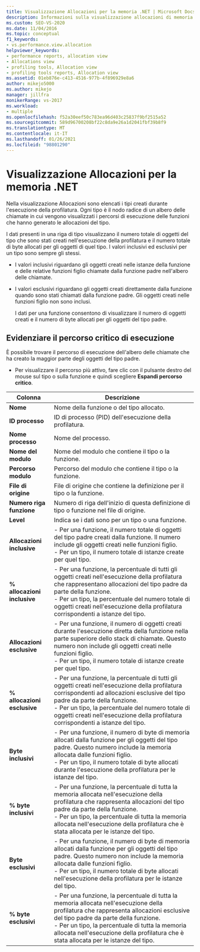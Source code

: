 ```yaml
---
title: Visualizzazione Allocazioni per la memoria .NET | Microsoft Docs
description: Informazioni sulla visualizzazione allocazioni di memoria .NET, in cui sono elencati i tipi creati durante l'esecuzione della profilatura.
ms.custom: SEO-VS-2020
ms.date: 11/04/2016
ms.topic: conceptual
f1_keywords:
- vs.performance.view.allocation
helpviewer_keywords:
- performance reports, allocation view
- Allocations view
- profiling tools, Allocation view
- profiling tools reports, Allocation view
ms.assetid: 01eb876e-c413-4516-977b-4f896929e8a6
author: mikejo5000
ms.author: mikejo
manager: jillfra
monikerRange: vs-2017
ms.workload:
- multiple
ms.openlocfilehash: f52a30eef50c783ea96d403c25837f9bf2515a52
ms.sourcegitcommit: 589d96700208bf22c8da9e26a1d2041fbf39b8f9
ms.translationtype: MT
ms.contentlocale: it-IT
ms.lasthandoff: 01/26/2021
ms.locfileid: "98801290"
---
```

# <a name="net-memory-allocations-view"></a>Visualizzazione Allocazioni per la memoria .NET
Nella visualizzazione Allocazioni sono elencati i tipi creati durante l'esecuzione della profilatura. Ogni tipo è il nodo radice di un albero delle chiamate in cui vengono visualizzati i percorsi di esecuzione delle funzioni che hanno generato le allocazioni del tipo.

 I dati presenti in una riga di tipo visualizzano il numero totale di oggetti del tipo che sono stati creati nell'esecuzione della profilatura e il numero totale di byte allocati per gli oggetti di quel tipo. I valori inclusivi ed esclusivi per un tipo sono sempre gli stessi.

- I valori inclusivi riguardano gli oggetti creati nelle istanze della funzione e delle relative funzioni figlio chiamate dalla funzione padre nell'albero delle chiamate.

- I valori esclusivi riguardano gli oggetti creati direttamente dalla funzione quando sono stati chiamati dalla funzione padre. Gli oggetti creati nelle funzioni figlio non sono inclusi.

  I dati per una funzione consentono di visualizzare il numero di oggetti creati e il numero di byte allocati per gli oggetti del tipo padre.

## <a name="highlight-the-execution-hot-path"></a>Evidenziare il percorso critico di esecuzione
 È possibile trovare il percorso di esecuzione dell'albero delle chiamate che ha creato la maggior parte degli oggetti del tipo padre.

- Per visualizzare il percorso più attivo, fare clic con il pulsante destro del mouse sul tipo o sulla funzione e quindi scegliere **Espandi percorso critico**.

|Colonna|Descrizione|
|------------|-----------------|
|**Nome**|Nome della funzione o del tipo allocato.|
|**ID processo**|ID di processo (PID) dell'esecuzione della profilatura.|
|**Nome processo**|Nome del processo.|
|**Nome del modulo**|Nome del modulo che contiene il tipo o la funzione.|
|**Percorso modulo**|Percorso del modulo che contiene il tipo o la funzione.|
|**File di origine**|File di origine che contiene la definizione per il tipo o la funzione.|
|**Numero riga funzione**|Numero di riga dell'inizio di questa definizione di tipo o funzione nel file di origine.|
|**Level**|Indica se i dati sono per un tipo o una funzione.|
|**Allocazioni inclusive**|- Per una funzione, il numero totale di oggetti del tipo padre creati dalla funzione. Il numero include gli oggetti creati nelle funzioni figlio.<br />- Per un tipo, il numero totale di istanze create per quel tipo.|
|**% allocazioni inclusive**|- Per una funzione, la percentuale di tutti gli oggetti creati nell'esecuzione della profilatura che rappresentano allocazioni del tipo padre da parte della funzione.<br />- Per un tipo, la percentuale del numero totale di oggetti creati nell'esecuzione della profilatura corrispondenti a istanze del tipo.|
|**Allocazioni esclusive**|- Per una funzione, il numero di oggetti creati durante l'esecuzione diretta della funzione nella parte superiore dello stack di chiamate. Questo numero non include gli oggetti creati nelle funzioni figlio.<br />- Per un tipo, il numero totale di istanze create per quel tipo.|
|**% allocazioni esclusive**|- Per una funzione, la percentuale di tutti gli oggetti creati nell'esecuzione della profilatura corrispondenti ad allocazioni esclusive del tipo padre da parte della funzione.<br />- Per un tipo, la percentuale del numero totale di oggetti creati nell'esecuzione della profilatura corrispondenti a istanze del tipo.|
|**Byte inclusivi**|- Per una funzione, il numero di byte di memoria allocati dalla funzione per gli oggetti del tipo padre. Questo numero include la memoria allocata dalle funzioni figlio.<br />- Per un tipo, il numero totale di byte allocati durante l'esecuzione della profilatura per le istanze del tipo.|
|**% byte inclusivi**|- Per una funzione, la percentuale di tutta la memoria allocata nell'esecuzione della profilatura che rappresenta allocazioni del tipo padre da parte della funzione.<br />- Per un tipo, la percentuale di tutta la memoria allocata nell'esecuzione della profilatura che è stata allocata per le istanze del tipo.|
|**Byte esclusivi**|- Per una funzione, il numero di byte di memoria allocati dalla funzione per gli oggetti del tipo padre. Questo numero non include la memoria allocata dalle funzioni figlio.<br />- Per un tipo, il numero totale di byte allocati nell'esecuzione della profilatura per le istanze del tipo.|
|**% byte esclusivi**|- Per una funzione, la percentuale di tutta la memoria allocata nell'esecuzione della profilatura che rappresenta allocazioni esclusive del tipo padre da parte della funzione.<br />- Per un tipo, la percentuale di tutta la memoria allocata nell'esecuzione della profilatura che è stata allocata per le istanze del tipo.|

